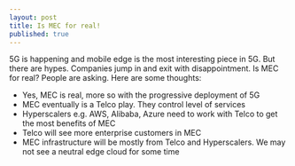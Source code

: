 ```yaml
---
layout: post
title: Is MEC for real!
published: true
---
```



5G is happening and mobile edge is the most interesting piece in 5G. But there are hypes. Companies jump in and exit with disappointment. Is MEC for real? People are asking. Here are some thoughts:
- Yes, MEC is real, more so with the progressive deployment of 5G
- MEC eventually is a Telco play. They control level of services
- Hyperscalers e.g. AWS, Alibaba, Azure need to work with Telco to get the most benefits of MEC
- Telco will see more enterprise customers in MEC
- MEC infrastructure will be mostly from Telco and Hyperscalers. We may not see a neutral edge cloud for some time

